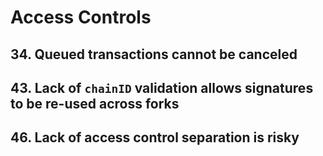 # Access Controls

## 34. Queued transactions cannot be canceled

## 43. Lack of `chainID` validation allows signatures to be re-used across forks

## 46. Lack of access control separation is risky
